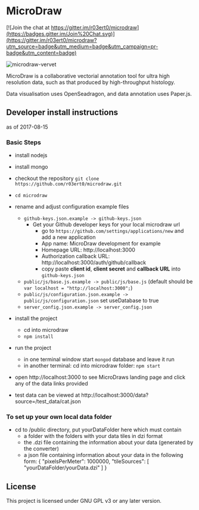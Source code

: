# MicroDraw

[![Join the chat at https://gitter.im/r03ert0/microdraw](https://badges.gitter.im/Join%20Chat.svg)](https://gitter.im/r03ert0/microdraw?utm_source=badge&utm_medium=badge&utm_campaign=pr-badge&utm_content=badge)

![microdraw-vervet](https://user-images.githubusercontent.com/2310732/31443628-40b315ec-ae9a-11e7-9c2e-d133b5921687.png)

MicroDraw is a collaborative vectorial annotation tool for ultra
high resolution data, such as that produced by high-throughput histology.

Data visualisation uses OpenSeadragon, and data annotation uses Paper.js.

## Developer install instructions
as of 2017-08-15

### Basic Steps

* install nodejs
* install mongo

* checkout the repository `git clone https://github.com/r03ert0/microdraw.git`
* `cd microdraw`
* rename and adjust configuration example files
  * `github-keys.json.example -> github-keys.json`
    * Get your Github developer keys for your local microdraw url
       * go to `https://github.com/settings/applications/new` and add a new application
       * App name: MicroDraw development for example
       * Homepage URL: http://localhost:3000
       * Authorization callback URL: http://localhost:3000/auth/github/callback
       * copy paste **client id**, **client secret** and **callback URL** into `github-keys.json`
  * `public/js/base.js.example -> public/js/base.js`
     (default should be `var localhost = "http://localhost:3000";`)
  * `public/js/configuration.json.example -> public/js/configuration.json`
     set useDatabase to true
  * `server_config.json.example -> server_config.json`

* install the project
  * cd into microdraw
  * `npm install`
* run the project
  * in one terminal window start `mongod` database and leave it run
  * in another terminal: cd into microdraw folder: `npm start`
* open http://localhost:3000
  to see MicroDraws landing page and click any of the data links provided
* test data can be viewed at http://localhost:3000/data?source=/test_data/cat.json

### To set up your own local data folder
* cd to /public directory, put yourDataFolder here which must contain
    * a folder with the folders with your data tiles in dzi format
    * the .dzi file containing the information about your data (generated by the converter)
	* a json file containing information about your data in the following form:
{
  "pixelsPerMeter": 1000000, 
  "tileSources": [
    "yourDataFolder/yourData.dzi"
  ]
}


## License
This project is licensed under GNU GPL v3 or any later version.

